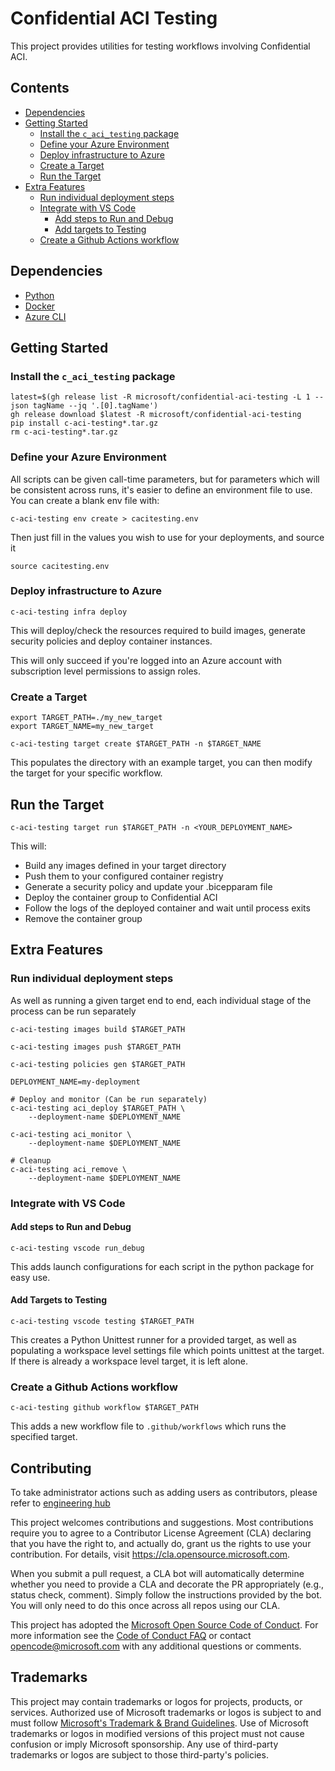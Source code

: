 # Confidential ACI Testing

This project provides utilities for testing workflows involving Confidential ACI.

## Contents

- [Dependencies](#dependencies)
- [Getting Started](#getting-started)
    - [Install the `c_aci_testing` package](#install-the-c_aci_testing-package)
    - [Define your Azure Environment](#define-your-azure-environment)
    - [Deploy infrastructure to Azure](#deploy-infrastructure-to-azure)
    - [Create a Target](#create-a-target)
    - [Run the Target](#run-the-target)
- [Extra Features](#extra-features)
    - [Run individual deployment steps](#run-individual-deployment-steps)
    - [Integrate with VS Code](#integrate-with-vs-code)
        - [Add steps to Run and Debug](#add-steps-to-run-and-debug)
        - [Add targets to Testing](#add-targets-to-testing)
    - [Create a Github Actions workflow](#create-a-github-actions-workflow)


## Dependencies

- [Python](https://www.python.org)
- [Docker](https://docs.docker.com/get-docker/)
- [Azure CLI](https://learn.microsoft.com/en-us/cli/azure/install-azure-cli)

## Getting Started

### Install the `c_aci_testing` package

```
latest=$(gh release list -R microsoft/confidential-aci-testing -L 1 --json tagName --jq '.[0].tagName')
gh release download $latest -R microsoft/confidential-aci-testing
pip install c-aci-testing*.tar.gz
rm c-aci-testing*.tar.gz
```

### Define your Azure Environment

All scripts can be given call-time parameters, but for parameters which will be consistent across runs, it's easier to define an environment file to use. You can create a blank env file with:

```
c-aci-testing env create > cacitesting.env
```

Then just fill in the values you wish to use for your deployments, and source it

```
source cacitesting.env
```

### Deploy infrastructure to Azure
```
c-aci-testing infra deploy
```

This will deploy/check the resources required to build images, generate security policies and deploy container instances.

This will only succeed if you're logged into an Azure account with subscription level permissions to assign roles.

### Create a Target
```
export TARGET_PATH=./my_new_target
export TARGET_NAME=my_new_target
```
```
c-aci-testing target create $TARGET_PATH -n $TARGET_NAME
```

This populates the directory with an example target, you can then modify the target for your specific workflow.

## Run the Target

```
c-aci-testing target run $TARGET_PATH -n <YOUR_DEPLOYMENT_NAME>
```
This will:
- Build any images defined in your target directory
- Push them to your configured container registry
- Generate a security policy and update your .bicepparam file
- Deploy the container group to Confidential ACI
- Follow the logs of the deployed container and wait until process exits
- Remove the container group

## Extra Features

### Run individual deployment steps

As well as running a given target end to end, each individual stage of the process can be run separately

```
c-aci-testing images build $TARGET_PATH
```

```
c-aci-testing images push $TARGET_PATH
```

```
c-aci-testing policies gen $TARGET_PATH
```

```
DEPLOYMENT_NAME=my-deployment
```

```
# Deploy and monitor (Can be run separately)
c-aci-testing aci_deploy $TARGET_PATH \
    --deployment-name $DEPLOYMENT_NAME

c-aci-testing aci_monitor \
    --deployment-name $DEPLOYMENT_NAME

# Cleanup
c-aci-testing aci_remove \
    --deployment-name $DEPLOYMENT_NAME
```

### Integrate with VS Code
#### Add steps to Run and Debug

```
c-aci-testing vscode run_debug
```

This adds launch configurations for each script in the python package for easy use.

#### Add Targets to Testing

```
c-aci-testing vscode testing $TARGET_PATH
```

This creates a Python Unittest runner for a provided target, as well as populating a workspace level settings file which points unittest at the target. If there is already a workspace level target, it is left alone.

### Create a Github Actions workflow

```
c-aci-testing github workflow $TARGET_PATH
```

This adds a new workflow file to `.github/workflows` which runs the specified target.

## Contributing

To take administrator actions such as adding users as contributors, please refer to [engineering hub](https://eng.ms/docs/initiatives/open-source-at-microsoft/github/opensource/repos/jit)

This project welcomes contributions and suggestions.  Most contributions require you to agree to a
Contributor License Agreement (CLA) declaring that you have the right to, and actually do, grant us
the rights to use your contribution. For details, visit https://cla.opensource.microsoft.com.

When you submit a pull request, a CLA bot will automatically determine whether you need to provide
a CLA and decorate the PR appropriately (e.g., status check, comment). Simply follow the instructions
provided by the bot. You will only need to do this once across all repos using our CLA.

This project has adopted the [Microsoft Open Source Code of Conduct](https://opensource.microsoft.com/codeofconduct/).
For more information see the [Code of Conduct FAQ](https://opensource.microsoft.com/codeofconduct/faq/) or
contact [opencode@microsoft.com](mailto:opencode@microsoft.com) with any additional questions or comments.

## Trademarks

This project may contain trademarks or logos for projects, products, or services. Authorized use of Microsoft
trademarks or logos is subject to and must follow
[Microsoft's Trademark & Brand Guidelines](https://www.microsoft.com/en-us/legal/intellectualproperty/trademarks/usage/general).
Use of Microsoft trademarks or logos in modified versions of this project must not cause confusion or imply Microsoft sponsorship.
Any use of third-party trademarks or logos are subject to those third-party's policies.
